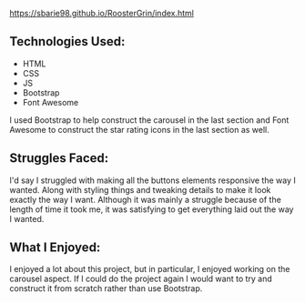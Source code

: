 https://sbarie98.github.io/RoosterGrin/index.html

## Technologies Used:
- HTML
- CSS
- JS
- Bootstrap
- Font Awesome

I used Bootstrap to help construct the carousel in the last section and Font Awesome 
to construct the star rating icons in the last section as well.

## Struggles Faced:
 I'd say I struggled with making all the buttons elements responsive the way I wanted. 
 Along with styling things and tweaking details to make it look exactly the way I want. 
 Although it was mainly a struggle because of the length of time it took me, it was 
 satisfying to get everything laid out the way I wanted. 
 
## What I Enjoyed:
I enjoyed a lot about this project, but in particular, I enjoyed working on the carousel 
aspect. If I could do the project again I would want to try and construct it from scratch 
rather than use Bootstrap.
